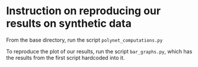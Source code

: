 # Instruction on reproducing our results on synthetic data

From the base directory, run the script `polynet_computations.py`

To reproduce the plot of our results, run the script `bar_graphs.py`, which has the results from the first script hardcoded into it.
